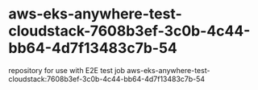# aws-eks-anywhere-test-cloudstack-7608b3ef-3c0b-4c44-bb64-4d7f13483c7b-54
repository for use with E2E test job aws-eks-anywhere-test-cloudstack:7608b3ef-3c0b-4c44-bb64-4d7f13483c7b-54
